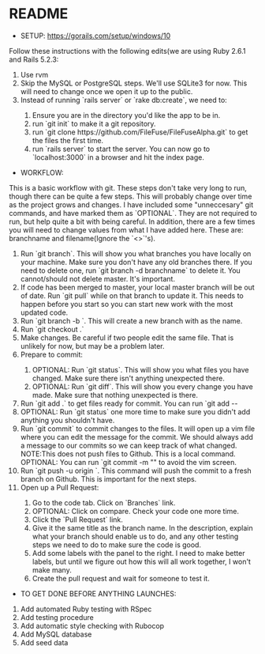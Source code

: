 # README

* SETUP: https://gorails.com/setup/windows/10
<p>Follow these instructions with the following edits(we are using Ruby 2.6.1 and Rails 5.2.3:</p>
<ol> 
  <li>Use rvm</li>
  <li>Skip the MySQL or PostgreSQL steps. We'll use SQLite3 for now. This will need to change once we open it up to the public.</li>
  <li>Instead of running `rails server` or `rake db:create`, we need to:</li>
  <ol> 
    <li>Ensure you are in the directory you'd like the app to be in.</li>
    <li>run `git init` to make it a git repository.</li>
    <li>run `git clone https://github.com/FileFuse/FileFuseAlpha.git` to get the files the first time.</li>
    <li>run `rails server` to start the server. You can now go to `localhost:3000` in a browser and hit the index page.</li>
  </ol>
</ol>

* WORKFLOW:
<p>This is a basic workflow with git. These steps don't take very long to run, though there can be quite a few steps. This will probably change over time as the project grows and changes. I have included some "unneccesary" git commands, and have marked them as `OPTIONAL`. They are not required to run, but help quite a bit with being careful. In addition, there are a few times you will need to change values from what I have added here. These are: branchname and filename(Ignore the `<>`'s).</p>
<ol> 
  <li>Run `git branch`. This will show you what branches you have locally on your machine. Make sure you don't have any old branches there. If you need to delete one, run `git branch -d branchname` to delete it. You cannot/should not delete master. It's important.</li>
  <li>If code has been merged to master, your local master branch will be out of date. Run `git pull` while on that branch to update it. This needs to happen before you start so you can start new work with the most updated code.</li>
  <li>Run `git branch -b <branchname>`. This will create a new branch with <branchname> as the name. </li>
  <li>Run `git checkout <branchname>.`</li>
  <li>Make changes. Be careful if two people edit the same file. That is unlikely for now, but may be a problem later.</li>
  <li>Prepare to commit:</li>
  <ol>
    <li>OPTIONAL: Run `git status`. This will show you what files you have changed. Make sure there isn't anything unexpected there.</li>
    <li>OPTIONAL: Run `git diff`. This will show you every change you have made. Make sure that nothing unexpected is there.</li>
  </ol>
  <li>Run `git add .` to get files ready for commit. You can run `git add -- <filename></li>
  <li>OPTIONAL: Run `git status` one more time to make sure you didn't add anything you shouldn't have.</li>
  <li>Run `git commit` to commit changes to the files. It will open up a vim file where you can edit the message for the commit. We should always add a message to our commits so we can keep track of what changed. NOTE:This does not push files to Github. This is a local command. OPTIONAL: You can run `git commit -m "<message>" to avoid the vim screen.</li>
  <li> Run `git push -u origin <branchname>`. This command will push the commit to a fresh branch on Github. This is important for the next steps.</li>
  <li>Open up a Pull Request:</li>
    <ol>
      <li>Go to the code tab. Click on `Branches` link.</li>
      <li>OPTIONAL: Click on compare. Check your code one more time.</li>
      <li>Click the `Pull Request` link.</li>
      <li>Give it the same title as the branch name. In the description, explain what your branch should enable us to do, and any other testing steps we need to do to make sure the code is good.</li>
      <li>Add some labels with the panel to the right. I need to make better labels, but until we figure out how this will all work together, I won't make many.</li>
      <li>Create the pull request and wait for someone to test it.</li>
  </ol>
</ol>
    
* TO GET DONE BEFORE ANYTHING LAUNCHES:
<ol>
  <li>Add automated Ruby testing with RSpec</li>
  <li>Add testing procedure</li>
  <li>Add automatic style checking with Rubocop</li>
  <li>Add MySQL database</li>
  <li>Add seed data</li>
</ol>
